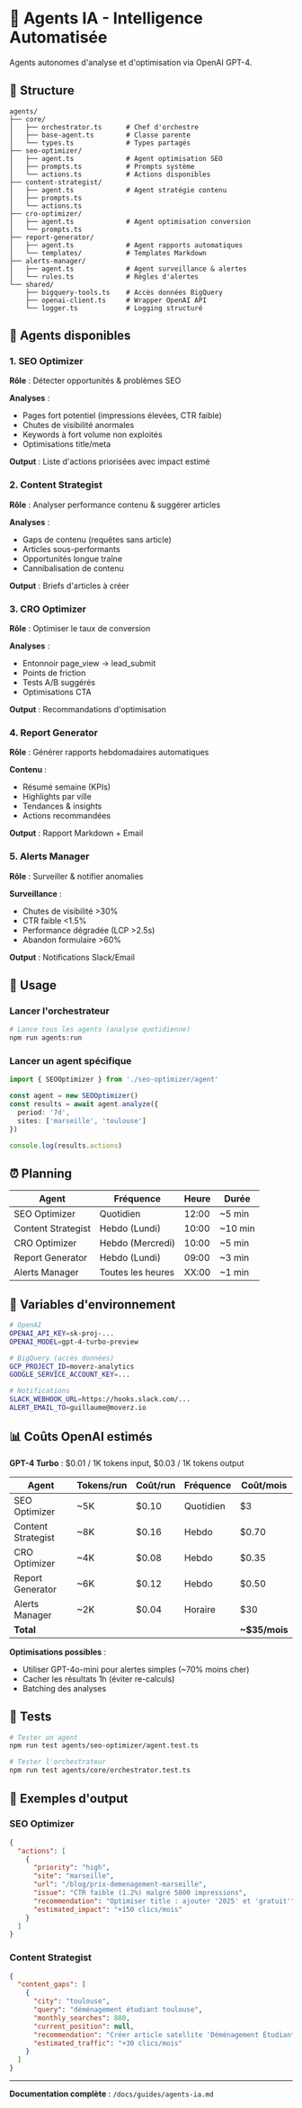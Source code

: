 # 🤖 Agents IA - Intelligence Automatisée

Agents autonomes d'analyse et d'optimisation via OpenAI GPT-4.

## 📁 Structure

```
agents/
├── core/
│   ├── orchestrator.ts      # Chef d'orchestre
│   ├── base-agent.ts        # Classe parente
│   └── types.ts             # Types partagés
├── seo-optimizer/
│   ├── agent.ts             # Agent optimisation SEO
│   ├── prompts.ts           # Prompts système
│   └── actions.ts           # Actions disponibles
├── content-strategist/
│   ├── agent.ts             # Agent stratégie contenu
│   ├── prompts.ts
│   └── actions.ts
├── cro-optimizer/
│   ├── agent.ts             # Agent optimisation conversion
│   └── prompts.ts
├── report-generator/
│   ├── agent.ts             # Agent rapports automatiques
│   └── templates/           # Templates Markdown
├── alerts-manager/
│   ├── agent.ts             # Agent surveillance & alertes
│   └── rules.ts             # Règles d'alertes
└── shared/
    ├── bigquery-tools.ts    # Accès données BigQuery
    ├── openai-client.ts     # Wrapper OpenAI API
    └── logger.ts            # Logging structuré
```

## 🎯 Agents disponibles

### 1. SEO Optimizer
**Rôle** : Détecter opportunités & problèmes SEO

**Analyses** :
- Pages fort potentiel (impressions élevées, CTR faible)
- Chutes de visibilité anormales
- Keywords à fort volume non exploités
- Optimisations title/meta

**Output** : Liste d'actions priorisées avec impact estimé

### 2. Content Strategist
**Rôle** : Analyser performance contenu & suggérer articles

**Analyses** :
- Gaps de contenu (requêtes sans article)
- Articles sous-performants
- Opportunités longue traîne
- Cannibalisation de contenu

**Output** : Briefs d'articles à créer

### 3. CRO Optimizer
**Rôle** : Optimiser le taux de conversion

**Analyses** :
- Entonnoir page_view → lead_submit
- Points de friction
- Tests A/B suggérés
- Optimisations CTA

**Output** : Recommandations d'optimisation

### 4. Report Generator
**Rôle** : Générer rapports hebdomadaires automatiques

**Contenu** :
- Résumé semaine (KPIs)
- Highlights par ville
- Tendances & insights
- Actions recommandées

**Output** : Rapport Markdown + Email

### 5. Alerts Manager
**Rôle** : Surveiller & notifier anomalies

**Surveillance** :
- Chutes de visibilité >30%
- CTR faible <1.5%
- Performance dégradée (LCP >2.5s)
- Abandon formulaire >60%

**Output** : Notifications Slack/Email

## 🚀 Usage

### Lancer l'orchestrateur

```bash
# Lance tous les agents (analyse quotidienne)
npm run agents:run
```

### Lancer un agent spécifique

```typescript
import { SEOOptimizer } from './seo-optimizer/agent'

const agent = new SEOOptimizer()
const results = await agent.analyze({
  period: '7d',
  sites: ['marseille', 'toulouse']
})

console.log(results.actions)
```

## ⏰ Planning

| Agent | Fréquence | Heure | Durée |
|-------|-----------|-------|-------|
| SEO Optimizer | Quotidien | 12:00 | ~5 min |
| Content Strategist | Hebdo (Lundi) | 10:00 | ~10 min |
| CRO Optimizer | Hebdo (Mercredi) | 10:00 | ~5 min |
| Report Generator | Hebdo (Lundi) | 09:00 | ~3 min |
| Alerts Manager | Toutes les heures | XX:00 | ~1 min |

## 🔐 Variables d'environnement

```bash
# OpenAI
OPENAI_API_KEY=sk-proj-...
OPENAI_MODEL=gpt-4-turbo-preview

# BigQuery (accès données)
GCP_PROJECT_ID=moverz-analytics
GOOGLE_SERVICE_ACCOUNT_KEY=...

# Notifications
SLACK_WEBHOOK_URL=https://hooks.slack.com/...
ALERT_EMAIL_TO=guillaume@moverz.io
```

## 📊 Coûts OpenAI estimés

**GPT-4 Turbo** : $0.01 / 1K tokens input, $0.03 / 1K tokens output

| Agent | Tokens/run | Coût/run | Fréquence | Coût/mois |
|-------|------------|----------|-----------|-----------|
| SEO Optimizer | ~5K | $0.10 | Quotidien | $3 |
| Content Strategist | ~8K | $0.16 | Hebdo | $0.70 |
| CRO Optimizer | ~4K | $0.08 | Hebdo | $0.35 |
| Report Generator | ~6K | $0.12 | Hebdo | $0.50 |
| Alerts Manager | ~2K | $0.04 | Horaire | $30 |
| **Total** | | | | **~$35/mois** |

**Optimisations possibles** :
- Utiliser GPT-4o-mini pour alertes simples (~70% moins cher)
- Cacher les résultats 1h (éviter re-calculs)
- Batching des analyses

## 🧪 Tests

```bash
# Tester un agent
npm run test agents/seo-optimizer/agent.test.ts

# Tester l'orchestrateur
npm run test agents/core/orchestrator.test.ts
```

## 📝 Exemples d'output

### SEO Optimizer
```json
{
  "actions": [
    {
      "priority": "high",
      "site": "marseille",
      "url": "/blog/prix-demenagement-marseille",
      "issue": "CTR faible (1.2%) malgré 5800 impressions",
      "recommendation": "Optimiser title : ajouter '2025' et 'gratuit'",
      "estimated_impact": "+150 clics/mois"
    }
  ]
}
```

### Content Strategist
```json
{
  "content_gaps": [
    {
      "city": "toulouse",
      "query": "déménagement étudiant toulouse",
      "monthly_searches": 880,
      "current_position": null,
      "recommendation": "Créer article satellite 'Déménagement Étudiant Toulouse'",
      "estimated_traffic": "+30 clics/mois"
    }
  ]
}
```

---

**Documentation complète** : `/docs/guides/agents-ia.md`

